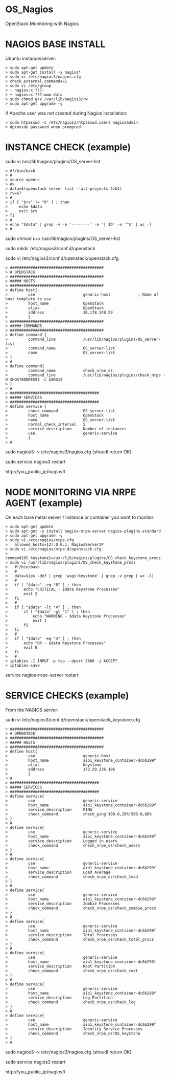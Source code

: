 # OS_Nagios
OpenStack Monitoring with Nagios


# NAGIOS BASE INSTALL
 
Ubuntu instance/server:

```
> sudo apt-get update
> sudo apt-get install -y nagios*
> sudo vi /etc/nagios3/nagios.cfg
> check_external_commands=1
> sudo vi /etc/group
> - nagios:x:???:
> + nagios:x:???:www-data
> sudo chmod g+x /var/lib/nagios3/rw
> sudo apt-get upgrade -y
```

If Apache user was not created during Nagios installation:

```
> sudo htpasswd -c /etc/nagios3/htpasswd.users nagiosadmin
> #provide password when prompted
```

# INSTANCE CHECK (example)
 
sudo vi /usr/lib/nagios/plugins/OS_server-list

```
> #!/bin/bash
> #
> source openrc
> #> 
> data=$(openstack server list --all-projects 2>&1)
> rv=$?
> #
> if [ "$rv" != "0" ] ; then
>     echo $data
>     exit $rv
> fi
> #
> echo "$data" | grep -v -e '--------' -e '| ID' -e '^$' | wc -l
> #
```

sudo chmod u+x /usr/lib/nagios/plugins/OS_server-list

sudo mkdir /etc/nagios3/conf.d/openstack

sudo vi /etc/nagios3/conf.d/openstack/openstack.cfg

```
> #########################################
> # OPENSTACK
> #########################################
> ##### HOSTS
> #########################################
> define host{
>         use                     generic-host            ; Name of host template to use
>         host_name               OpenStack
>         alias                   OpenStack
>         address                 10.178.148.59
>         }
> #########################################
> ##### COMMANDS
> #########################################
> define command {
>         command_line            /usr/lib/nagios/plugins/OS_server-list
>         command_name            OS_server-list
>         name                    OS_server-list
> }
> #
> define command{
>         command_name            check_nrpe_os
>         command_line            /usr/lib/nagios/plugins/check_nrpe -H $HOSTADDRESS$ -c $ARG1$
> }
> #
> #######################################
> ##### SERVICES
> #######################################
> define service {
>         check_command           OS_server-list
>         host_name               OpenStack
>         name                    OS_server-list
>         normal_check_interval   5
>         service_description     Number of instances
>         use                     generic-service
>         }
> #
```

sudo nagios3 -v /etc/nagios3/nagios.cfg (shoudl return OK)

sudo service nagios3 restart

http://you_public_ip/nagios3


# NODE MONITORING VIA NRPE AGENT (example)
 
On each bare metal server / instance or container you want to monitor:

```
> sudo apt-get update
> sudo apt-get -y install nagios-nrpe-server nagios-plugins-standard
> sudo apt-get upgrade -y
> sudo vi /etc/nagios/nrpe.cfg
>   allowed_hosts=127.0.0.1, NagiosServerIP
> sudo vi /etc/nagios/nrpe.d/openstack.cfg
>   command[OS_keystone]=/usr/lib/nagios/plugins/OS_check_keystone_procs
> sudo vi /usr/lib/nagios/plugins/OS_check_keystone_procs
>   #!/bin/bash
>   #
>   data=$(ps -def | grep 'wsgi:keystone' | grep -v grep | wc -l)
>   #
>   if [ "$data" -eq "0" ] ; then
>       echo "CRITICAL - $data Keystone Processes"
>       exit 2
>   fi
>   #
>   if [ "$data" -lt "4" ] ; then
>       if [ "$data" -gt "1" ] ; then
>           echo "WARNING - $data Keystone Processes"
>           exit 1
>       fi
>   fi
>   #
>   if [ "$data" -eq "4" ] ; then
>       echo "OK - $data Keystone Processes"
>       exit 0
>   fi
>   #
> iptables -I INPUT -p tcp --dport 5666 -j ACCEPT
> iptables-save
```

service nagios-nrpe-server restart

# SERVICE CHECKS (example)

From the NAGIOS server: 

sudo vi /etc/nagios3/conf.d/openstack/openstack_keystone.cfg

```
> #########################################
> # OPENSTACK
> #########################################
> ##### HOSTS
> #########################################
> define host{
>         use                     generic-host
>         host_name               aio1_keystone_container-dc6b299f
>         alias                   Keystone
>         address                 172.29.236.196
>         }
> #
> #######################################
> ##### SERVICES
> #######################################
> define service{
>         use                     generic-service
>         host_name               aio1_keystone_container-dc6b299f
>         service_description     PING
>         check_command           check_ping!100.0,20%!500.0,60%
> }
> #
> define service{
>         use                     generic-service
>         host_name               aio1_keystone_container-dc6b299f
>         service_description     Logged in users
>         check_command           check_nrpe_os!check_users
> }
> #
> define service{
>         use                     generic-service
>         host_name               aio1_keystone_container-dc6b299f
>         service_description     Load Average
>         check_command           check_nrpe_os!check_load
> }
> #
> define service{
>         use                     generic-service
>         host_name               aio1_keystone_container-dc6b299f
>         service_description     Zombie Processes
>         check_command           check_nrpe_os!check_zombie_procs
> }
> #
> define service{
>         use                     generic-service
>         host_name               aio1_keystone_container-dc6b299f
>         service_description     Total Processes
>         check_command           check_nrpe_os!check_total_procs
> }
> #
> define service{
>         use                     generic-service
>         host_name               aio1_keystone_container-dc6b299f
>         service_description     Root Partition
>         check_command           check_nrpe_os!check_root
> }
> #
> define service{
>         use                     generic-service
>         host_name               aio1_keystone_container-dc6b299f
>         service_description     Log Partition
>         check_command           check_nrpe_os!check_log
> }
> #
> define service{
>         use                     generic-service
>         host_name               aio1_keystone_container-dc6b299f
>         service_description     Identity Service Processes
>         check_command           check_nrpe_os!OS_keystone
> }
> #
```

sudo nagios3 -v /etc/nagios3/nagios.cfg (shoudl return OK)

sudo service nagios3 restart

http://you_public_ip/nagios3
